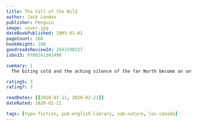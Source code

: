 ```yaml
---
title: The Call of the Wild
author: Jack London
publisher: Penguin
image: cover.jpg
dateBookPublished: 1903-01-01
pageCount: 160
bookHeight: 198
goodreadsReviewId: 2643198327
isbn13: 9780241341490

summary: |
  The biting cold and the aching silence of the far North become an unforgettable backdrop for Jack London's vivid, rousing, superbly realistic wilderness adventure stories featuring the author's unique knowledge of the Yukon and the behaviour of humans and animals facing nature at its cruellest.

rating5: 3
rating7: 3

readDates: [[2020-02-11, 2020-02-21]]
dateRated: 2020-02-21

tags: [type-fiction, pub-english-library, sub-nature, loc-canada]
---
```

